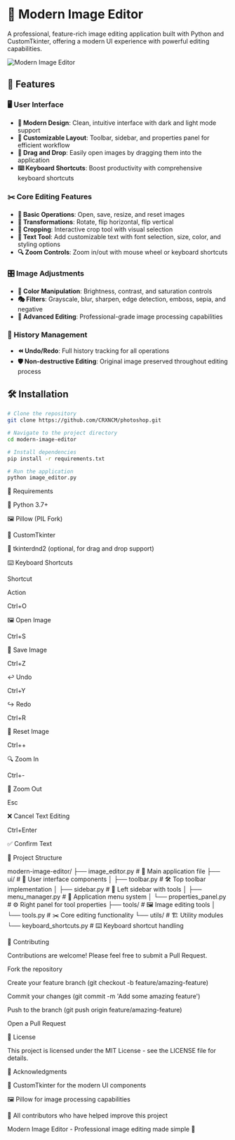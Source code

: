 # 🎨 Modern Image Editor

A professional, feature-rich image editing application built with Python and CustomTkinter, offering a modern UI experience with powerful editing capabilities.

![Modern Image Editor](https://via.placeholder.com/800x450?text=Modern+Image+Editor)

## 🚀 Features

### 🖥️ User Interface

- **🎨 Modern Design**: Clean, intuitive interface with dark and light mode support
- **🔧 Customizable Layout**: Toolbar, sidebar, and properties panel for efficient workflow
- **📂 Drag and Drop**: Easily open images by dragging them into the application
- **⌨️ Keyboard Shortcuts**: Boost productivity with comprehensive keyboard shortcuts

### ✂️ Core Editing Features

- **📁 Basic Operations**: Open, save, resize, and reset images
- **🔄 Transformations**: Rotate, flip horizontal, flip vertical
- **📐 Cropping**: Interactive crop tool with visual selection
- **📝 Text Tool**: Add customizable text with font selection, size, color, and styling options
- **🔍 Zoom Controls**: Zoom in/out with mouse wheel or keyboard shortcuts

### 🎛️ Image Adjustments

- **🌈 Color Manipulation**: Brightness, contrast, and saturation controls
- **🎭 Filters**: Grayscale, blur, sharpen, edge detection, emboss, sepia, and negative
- **🔬 Advanced Editing**: Professional-grade image processing capabilities

### 🔄 History Management

- **⏪ Undo/Redo**: Full history tracking for all operations
- **🛡️ Non-destructive Editing**: Original image preserved throughout editing process

## 🛠️ Installation

```bash
# Clone the repository
git clone https://github.com/CRXNCM/photoshop.git

# Navigate to the project directory
cd modern-image-editor

# Install dependencies
pip install -r requirements.txt

# Run the application
python image_editor.py
```

📌 Requirements

🐍 Python 3.7+

🖼️ Pillow (PIL Fork)

🎨 CustomTkinter

📂 tkinterdnd2 (optional, for drag and drop support)

⌨️ Keyboard Shortcuts

Shortcut

Action

Ctrl+O

🖼️ Open Image

Ctrl+S

💾 Save Image

Ctrl+Z

↩️ Undo

Ctrl+Y

↪️ Redo

Ctrl+R

🔄 Reset Image

Ctrl++

🔍 Zoom In

Ctrl+-

🔎 Zoom Out

Esc

❌ Cancel Text Editing

Ctrl+Enter

✅ Confirm Text

📂 Project Structure

modern-image-editor/
├── image_editor.py       # 🎯 Main application file
├── ui/                   # 🎨 User interface components
│   ├── toolbar.py        # 🛠️ Top toolbar implementation
│   ├── sidebar.py        # 📂 Left sidebar with tools
│   ├── menu_manager.py   # 📜 Application menu system
│   └── properties_panel.py # ⚙️ Right panel for tool properties
├── tools/                # 🖼️ Image editing tools
│   └── tools.py          # ✂️ Core editing functionality
└── utils/                # 🏗️ Utility modules
    └── keyboard_shortcuts.py # ⌨️ Keyboard shortcut handling

🤝 Contributing

Contributions are welcome! Please feel free to submit a Pull Request.

Fork the repository

Create your feature branch (git checkout -b feature/amazing-feature)

Commit your changes (git commit -m 'Add some amazing feature')

Push to the branch (git push origin feature/amazing-feature)

Open a Pull Request

📜 License

This project is licensed under the MIT License - see the LICENSE file for details.

🙌 Acknowledgments

🎨 CustomTkinter for the modern UI components

🖼️ Pillow for image processing capabilities

🌟 All contributors who have helped improve this project

Modern Image Editor - Professional image editing made simple 🚀